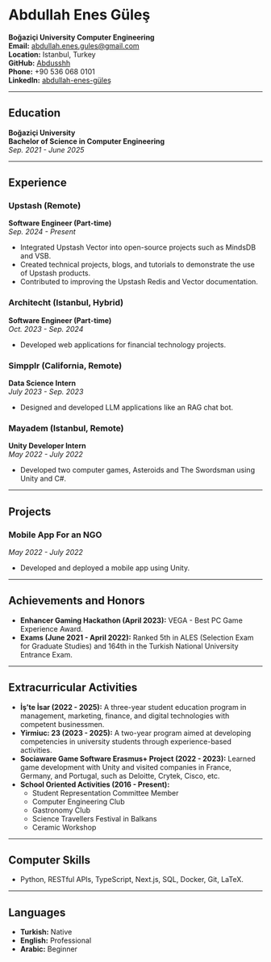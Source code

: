 # Abdullah Enes Güleş

**Boğaziçi University Computer Engineering**  
**Email:** [abdullah.enes.gules@gmail.com](mailto:abdullah.enes.gules@gmail.com)  
**Location:** Istanbul, Turkey  
**GitHub:** [Abdusshh](https://github.com/Abdusshh)  
**Phone:** +90 536 068 0101  
**LinkedIn:** [abdullah-enes-güleş](https://www.linkedin.com/in/abdullah-enes-güleş)

---

## Education

**Boğaziçi University**  
**Bachelor of Science in Computer Engineering**  
*Sep. 2021 - June 2025*

---

## Experience

### Upstash (Remote)  
**Software Engineer (Part-time)**  
*Sep. 2024 - Present*  
- Integrated Upstash Vector into open-source projects such as MindsDB and VSB.  
- Created technical projects, blogs, and tutorials to demonstrate the use of Upstash products.  
- Contributed to improving the Upstash Redis and Vector documentation.  

### Architecht (Istanbul, Hybrid)  
**Software Engineer (Part-time)**  
*Oct. 2023 - Sep. 2024*  
- Developed web applications for financial technology projects.  

### Simpplr (California, Remote)  
**Data Science Intern**  
*July 2023 - Sep. 2023*  
- Designed and developed LLM applications like an RAG chat bot.  

### Mayadem (Istanbul, Remote)  
**Unity Developer Intern**  
*May 2022 - July 2022*  
- Developed two computer games, Asteroids and The Swordsman using Unity and C#.  

---

## Projects

### Mobile App For an NGO  
*May 2022 - July 2022*  
- Developed and deployed a mobile app using Unity.  

---

## Achievements and Honors

- **Enhancer Gaming Hackathon (April 2023):** VEGA - Best PC Game Experience Award.  
- **Exams (June 2021 - April 2022):** Ranked 5th in ALES (Selection Exam for Graduate Studies) and 164th in the Turkish National University Entrance Exam.  

---

## Extracurricular Activities

- **İş’te İsar (2022 - 2025):** A three-year student education program in management, marketing, finance, and digital technologies with competent businessmen.  
- **Yirmiuc: 23 (2023 - 2025):** A two-year program aimed at developing competencies in university students through experience-based activities.  
- **Sociaware Game Software Erasmus+ Project (2022 - 2023):** Learned game development with Unity and visited companies in France, Germany, and Portugal, such as Deloitte, Crytek, Cisco, etc.  
- **School Oriented Activities (2016 - Present):**  
  - Student Representation Committee Member  
  - Computer Engineering Club  
  - Gastronomy Club  
  - Science Travellers Festival in Balkans  
  - Ceramic Workshop  

---

## Computer Skills

- Python, RESTful APIs, TypeScript, Next.js, SQL, Docker, Git, LaTeX.  

---

## Languages

- **Turkish:** Native  
- **English:** Professional  
- **Arabic:** Beginner  